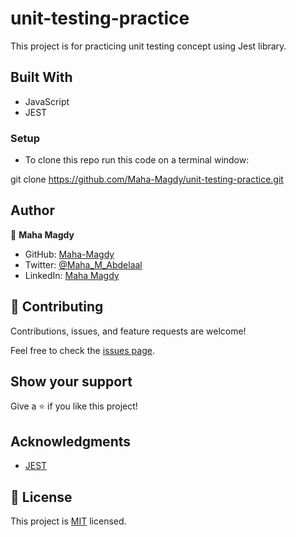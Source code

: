 # unit-testing-practice
This project is for practicing unit testing concept using Jest library.

## Built With

- JavaScript
- JEST

### Setup

- To clone this repo run this code on a terminal window: 

git clone https://github.com/Maha-Magdy/unit-testing-practice.git

## Author

👤 **Maha Magdy**

- GitHub: [Maha-Magdy](https://github.com/Maha-Magdy)
- Twitter: [@Maha_M_Abdelaal](https://twitter.com/Maha_M_Abdelaal)
- LinkedIn: [Maha Magdy](https://www.linkedin.com/in/maha-magdy-abdelaal/)


## 🤝 Contributing

Contributions, issues, and feature requests are welcome!

Feel free to check the [issues page]( https://github.com/Maha-Magdy/unit-testing-practice/issues ).

## Show your support

Give a ⭐️ if you like this project!

## Acknowledgments

- [JEST](https://jestjs.io/)

## 📝 License

This project is [MIT](./LICENSE) licensed.
